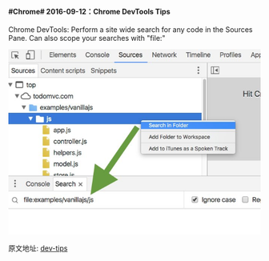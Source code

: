 #### #Chrome# 2016-09-12：Chrome DevTools Tips
Chrome DevTools: Perform a site wide search for any code in the Sources Pane. Can also scope your searches with "file:"

![](image/searchInFolder.jpg)

原文地址: [dev-tips](https://umaar.com/dev-tips/)

